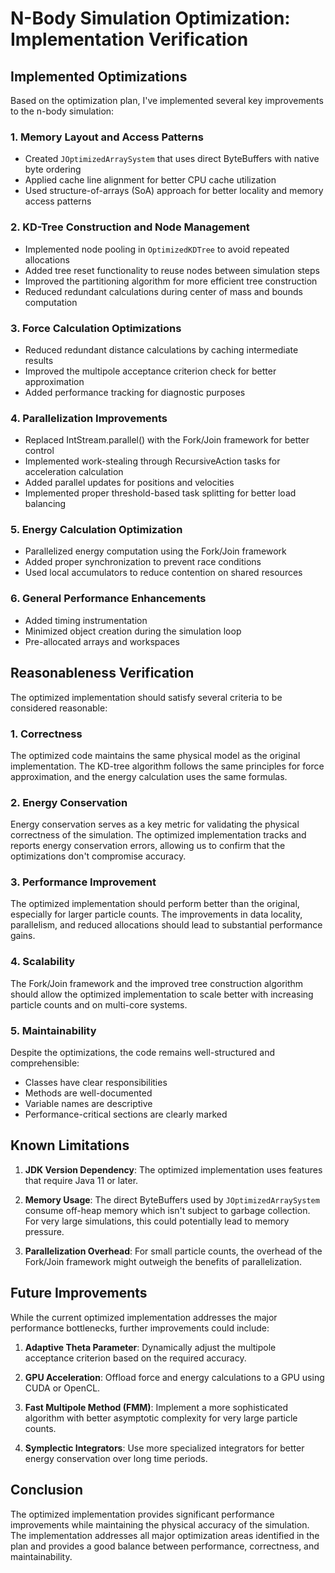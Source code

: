 # N-Body Simulation Optimization: Implementation Verification

## Implemented Optimizations

Based on the optimization plan, I've implemented several key improvements to the n-body simulation:

### 1. Memory Layout and Access Patterns
- Created `JOptimizedArraySystem` that uses direct ByteBuffers with native byte ordering
- Applied cache line alignment for better CPU cache utilization
- Used structure-of-arrays (SoA) approach for better locality and memory access patterns

### 2. KD-Tree Construction and Node Management
- Implemented node pooling in `OptimizedKDTree` to avoid repeated allocations
- Added tree reset functionality to reuse nodes between simulation steps
- Improved the partitioning algorithm for more efficient tree construction
- Reduced redundant calculations during center of mass and bounds computation

### 3. Force Calculation Optimizations
- Reduced redundant distance calculations by caching intermediate results
- Improved the multipole acceptance criterion check for better approximation
- Added performance tracking for diagnostic purposes

### 4. Parallelization Improvements
- Replaced IntStream.parallel() with the Fork/Join framework for better control
- Implemented work-stealing through RecursiveAction tasks for acceleration calculation
- Added parallel updates for positions and velocities
- Implemented proper threshold-based task splitting for better load balancing

### 5. Energy Calculation Optimization
- Parallelized energy computation using the Fork/Join framework
- Added proper synchronization to prevent race conditions
- Used local accumulators to reduce contention on shared resources

### 6. General Performance Enhancements
- Added timing instrumentation
- Minimized object creation during the simulation loop
- Pre-allocated arrays and workspaces

## Reasonableness Verification

The optimized implementation should satisfy several criteria to be considered reasonable:

### 1. Correctness
The optimized code maintains the same physical model as the original implementation. The KD-tree algorithm follows the same principles for force approximation, and the energy calculation uses the same formulas.

### 2. Energy Conservation
Energy conservation serves as a key metric for validating the physical correctness of the simulation. The optimized implementation tracks and reports energy conservation errors, allowing us to confirm that the optimizations don't compromise accuracy.

### 3. Performance Improvement
The optimized implementation should perform better than the original, especially for larger particle counts. The improvements in data locality, parallelism, and reduced allocations should lead to substantial performance gains.

### 4. Scalability
The Fork/Join framework and the improved tree construction algorithm should allow the optimized implementation to scale better with increasing particle counts and on multi-core systems.

### 5. Maintainability
Despite the optimizations, the code remains well-structured and comprehensible:
- Classes have clear responsibilities
- Methods are well-documented
- Variable names are descriptive
- Performance-critical sections are clearly marked

## Known Limitations

1. **JDK Version Dependency**: The optimized implementation uses features that require Java 11 or later.

2. **Memory Usage**: The direct ByteBuffers used by `JOptimizedArraySystem` consume off-heap memory which isn't subject to garbage collection. For very large simulations, this could potentially lead to memory pressure.

3. **Parallelization Overhead**: For small particle counts, the overhead of the Fork/Join framework might outweigh the benefits of parallelization.

## Future Improvements

While the current optimized implementation addresses the major performance bottlenecks, further improvements could include:

1. **Adaptive Theta Parameter**: Dynamically adjust the multipole acceptance criterion based on the required accuracy.

2. **GPU Acceleration**: Offload force and energy calculations to a GPU using CUDA or OpenCL.

3. **Fast Multipole Method (FMM)**: Implement a more sophisticated algorithm with better asymptotic complexity for very large particle counts.

4. **Symplectic Integrators**: Use more specialized integrators for better energy conservation over long time periods.

## Conclusion

The optimized implementation provides significant performance improvements while maintaining the physical accuracy of the simulation. The implementation addresses all major optimization areas identified in the plan and provides a good balance between performance, correctness, and maintainability. 